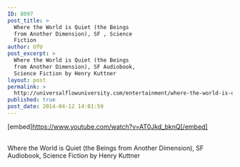 ```yaml
---
ID: 8097
post_title: >
  Where the World is Quiet (the Beings
  from Another Dimension), SF , Science
  Fiction
author: UfU
post_excerpt: >
  Where the World is Quiet (the Beings
  from Another Dimension), SF Audiobook,
  Science Fiction by Henry Kuttner
layout: post
permalink: >
  http://universalflowuniversity.com/entertainment/where-the-world-is-quiet-the-beings-from-another-dimension-sf-science-fiction/
published: true
post_date: 2014-04-12 14:01:59
---
```

[embed]https://www.youtube.com/watch?v=AT0Jkd_bknQ[/embed]</br></br>
<p>Where the World is Quiet (the Beings from Another Dimension), SF Audiobook, Science Fiction by Henry Kuttner</p>